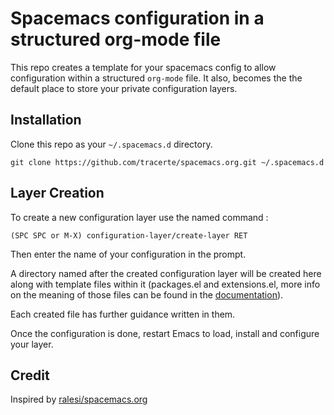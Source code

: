 # Spacemacs configuration in a structured org-mode file

This repo creates a template for your spacemacs config to allow configuration
within a structured `org-mode` file. It also, becomes the the default place to
store your private configuration layers.

## Installation

Clone this repo as your `~/.spacemacs.d` directory.

```
git clone https://github.com/tracerte/spacemacs.org.git ~/.spacemacs.d
```


## Layer Creation
To create a new configuration layer use the named command :

    (SPC SPC or M-X) configuration-layer/create-layer RET

Then enter the name of your configuration in the prompt.

A directory named after the created configuration layer will be created here
along with template files within it (packages.el and extensions.el, more info
on the meaning of those files can be found in the [documentation][conf_layers]).

Each created file has further guidance written in them.

Once the configuration is done, restart Emacs to load, install and configure
your layer.

[conf_layers]: https://github.com/syl20bnr/spacemacs/blob/master/doc/DOCUMENTATION.org#extensions-and-packages

## Credit

Inspired by [ralesi/spacemacs.org](https://github.com/ralesi/spacemacs.org)
